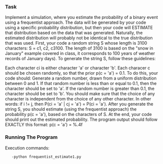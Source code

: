 ### Task
  Implement a simulation, where you estimate the probability of a binary event using a frequentist approach. 
  The data will be generated by your code using a specific probability distribution, but then your code will ESTIMATE that distribution based on the data that was generated.
  Naturally, the estimated distribution will probably not be identical to the true distribution that was used.
  First, your code a random string S whose length is 3100 characters: S = c1, c2, c3100. The length of 3100 is based on the "snow in January" example covered in class, it corresponds to 100 years of weather records of January days). To generate the string S, follow these guidelines:

  Each character ci is either character 'a' or character 'b'.
  Each characer c should be chosen randomly, so that the prior p(c = 'a') = 0.1. To do this, your code should:
  Generate a random number, drawn from a uniform distribution between 0 and 1.
  If that random number is less than or equal to 0.1, then the character should be set to 'a'. If the random number is greater than 0.1, the character should be set to 'b'.
  You should make sure that the choice of any character is independent from the choice of any other character. In other words: if i != j, then P(ci = 'a' | cj = 'a') = P(ci = 'a').
  After you generate the string S, you should estimate (using the frequentist approach) the probability p(c = 'a'), based on the characters of S. At the end, your code should print out the estimated probability. 
  The program output should follow EXACTLY this format:
  p(c = 'a') = %.4f
  
  ### Running The Program 
  
   Execution commands:
   
       -python frequentist_estimate1.py
